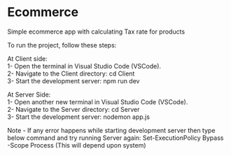 # Ecommerce
Simple ecommerce app with calculating Tax rate for products

To run the project, follow these steps:

At Client side:   
1- Open the terminal in Visual Studio Code (VSCode).   
2- Navigate to the Client directory: cd Client    
3- Start the development server: npm run dev

At Server Side:   
1- Open another new terminal in Visual Studio Code (VSCode).   
2- Navigate to the Server directory: cd Server   
3- Start the development server: nodemon app.js    

Note - If any error happens while starting development server then type below command and try running Server again:
        Set-ExecutionPolicy Bypass -Scope Process
        (This will depend upon system)





